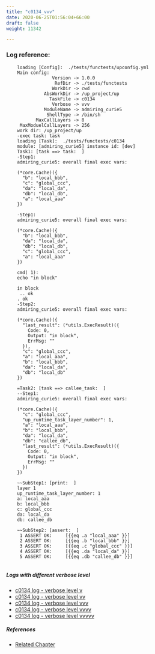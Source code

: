 ```yaml
---
title: "c0134_vvv"
date: 2020-06-25T01:56:04+66:00
draft: false
weight: 11342

---
```


### Log reference: <no value>

```
    loading [Config]:  ./tests/functests/upconfig.yml
    Main config:
                 Version -> 1.0.0
                  RefDir -> ./tests/functests
                 WorkDir -> cwd
              AbsWorkDir -> /up_project/up
                TaskFile -> c0134
                 Verbose -> vvv
              ModuleName -> admiring_curie5
               ShellType -> /bin/sh
           MaxCallLayers -> 8
     MaxModuelCallLayers -> 256
    work dir: /up_project/up
    -exec task: task
    loading [Task]:  ./tests/functests/c0134
    module: [admiring_curie5] instance id: [dev]
    Task1: [task ==> task:  ]
    -Step1:
    admiring_curie5: overall final exec vars:
    
    (*core.Cache)({
      "b": "local_bbb",
      "c": "global_ccc",
      "da": "local_da",
      "db": "local_db",
      "a": "local_aaa"
    })
    
    -Step1:
    admiring_curie5: overall final exec vars:
    
    (*core.Cache)({
      "b": "local_bbb",
      "da": "local_da",
      "db": "local_db",
      "c": "global_ccc",
      "a": "local_aaa"
    })
    
    cmd( 1):
    echo "in block"
    
    in block
     .. ok
    . ok
    -Step2:
    admiring_curie5: overall final exec vars:
    
    (*core.Cache)({
      "last_result": (*utils.ExecResult)({
        Code: 0,
        Output: "in block",
        ErrMsg: ""
      }),
      "c": "global_ccc",
      "a": "local_aaa",
      "b": "local_bbb",
      "da": "local_da",
      "db": "local_db"
    })
    
    =Task2: [task ==> callee_task:  ]
    --Step1:
    admiring_curie5: overall final exec vars:
    
    (*core.Cache)({
      "c": "global_ccc",
      "up_runtime_task_layer_number": 1,
      "a": "local_aaa",
      "b": "local_bbb",
      "da": "local_da",
      "db": "callee_db",
      "last_result": (*utils.ExecResult)({
        Code: 0,
        Output: "in block",
        ErrMsg: ""
      })
    })
    
    ~~SubStep1: [print:  ]
    layer 1
    up_runtime_task_layer_number: 1
    a: local_aaa
    b: local_bbb
    c: global_ccc
    da: local_da
    db: callee_db
    
    ~~SubStep2: [assert:  ]
     1 ASSERT OK:     [{{eq .a "local_aaa" }}]
     2 ASSERT OK:     [{{eq .b "local_bbb" }}]
     3 ASSERT OK:     [{{eq .c "global_ccc" }}]
     4 ASSERT OK:     [{{eq .da "local_da" }}]
     5 ASSERT OK:     [{{eq .db "callee_db" }}]
    
```

##### Logs with different verbose level
* [c0134 log - verbose level v](../../logs/c0134_v)
* [c0134 log - verbose level vv](../../logs/c0134_vv)
* [c0134 log - verbose level vvv](../../logs/c0134_vvv)
* [c0134 log - verbose level vvvv](../../logs/c0134_vvvv)
* [c0134 log - verbose level vvvvv](../../logs/c0134_vvvvv)

##### References
* [Related Chapter](../../block-func/c0134)
